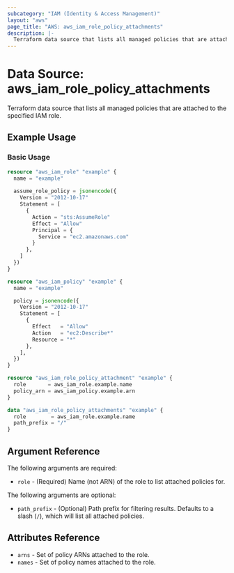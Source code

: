 ```yaml
---
subcategory: "IAM (Identity & Access Management)"
layout: "aws"
page_title: "AWS: aws_iam_role_policy_attachments"
description: |-
  Terraform data source that lists all managed policies that are attached to the specified IAM role.
---
```


# Data Source: aws_iam_role_policy_attachments

Terraform data source that lists all managed policies that are attached to the specified IAM role.

## Example Usage

### Basic Usage

```terraform
resource "aws_iam_role" "example" {
  name = "example"
  
  assume_role_policy = jsonencode({
    Version = "2012-10-17"
    Statement = [
      {
        Action = "sts:AssumeRole"
        Effect = "Allow"
        Principal = {
          Service = "ec2.amazonaws.com"
        }
      },
    ]
  })
}

resource "aws_iam_policy" "example" {
  name = "example"

  policy = jsonencode({
    Version = "2012-10-17"
    Statement = [
      {
        Effect   = "Allow"
        Action   = "ec2:Describe*"
        Resource = "*"
      },
    ],
  })
}

resource "aws_iam_role_policy_attachment" "example" {
  role       = aws_iam_role.example.name
  policy_arn = aws_iam_policy.example.arn
}

data "aws_iam_role_policy_attachments" "example" {
  role        = aws_iam_role.example.name
  path_prefix = "/"
}
```

## Argument Reference

The following arguments are required:

* `role` - (Required) Name (not ARN) of the role to list attached policies for.

The following arguments are optional:

* `path_prefix` - (Optional) Path prefix for filtering results. Defaults to a slash (`/`), which will list all attached policies.

## Attributes Reference

* `arns` - Set of policy ARNs attached to the role.
* `names` - Set of policy names attached to the role.

[1]: https://awscli.amazonaws.com/v2/documentation/api/latest/reference/iam/list-attached-role-policies.html
